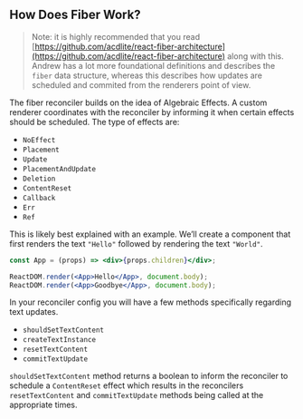 ## How Does Fiber Work?

> Note: it is highly recommended that you read [https://github.com/acdlite/react-fiber-architecture](https://github.com/acdlite/react-fiber-architecture)
> along with this. Andrew has a lot more foundational definitions and describes
> the `fiber` data structure, whereas this describes how updates are scheduled
> and commited from the renderers point of view.

The fiber reconciler builds on the idea of Algebraic Effects. A custom renderer
coordinates with the reconciler by informing it when certain effects should be
scheduled. The type of effects are:

* `NoEffect`
* `Placement`
* `Update`
* `PlacementAndUpdate`
* `Deletion`
* `ContentReset`
* `Callback`
* `Err`
* `Ref`

This is likely best explained with an example. We’ll create a component that
first renders the text `"Hello"` followed by rendering the text `"World"`.

```jsx
const App = (props) => <div>{props.children}</div>;

ReactDOM.render(<App>Hello</App>, document.body);
ReactDOM.render(<App>Goodbye</App>, document.body);
```

In your reconciler config you will have a few methods specifically regarding
text updates.

* `shouldSetTextContent`
* `createTextInstance`
* `resetTextContent`
* `commitTextUpdate`

`shouldSetTextContent` method returns a boolean to inform the reconciler to
schedule a `ContentReset` effect which results in the reconcilers
`resetTextContent` and `commitTextUpdate` methods being called at the
appropriate times.

